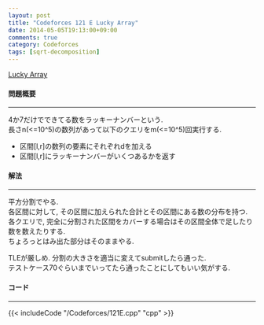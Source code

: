 ```yaml
---
layout: post
title: "Codeforces 121 E Lucky Array"
date: 2014-05-05T19:13:00+09:00
comments: true
category: Codeforces
tags: [sqrt-decomposition]
---
```


[Lucky Array](http://codeforces.com/contest/121/problem/E)

#### 問題概要

****

4か7だけでできてる数をラッキーナンバーという.  
長さn(<=10^5)の数列があって以下のクエリをm(<=10^5)回実行する.  

* 区間[l,r]の数列の要素にそれぞれdを加える
* 区間[l,r]にラッキーナンバーがいくつあるかを返す


#### 解法

****

平方分割でやる.  
各区間に対して, その区間に加えられた合計とその区間にある数の分布を持つ.  
各クエリで, 完全に分割された区間をカバーする場合はその区間全体で足したり数を数えたりする.  
ちょろっとはみ出た部分はそのままやる.  
  
TLEが厳しめ. 分割の大きさを適当に変えてsubmitしたら通った.  
テストケース70ぐらいまでいってたら通ったことにしてもいい気がする.  

#### コード

****

{{< includeCode "/Codeforces/121E.cpp" "cpp" >}}


